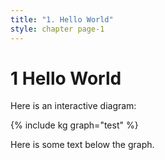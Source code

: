 ```yaml
---
title: "1. Hello World"
style: chapter page-1
---
```


# **1** Hello World

Here is an interactive diagram:

{% include kg graph="test" %}

Here is some text below the graph.